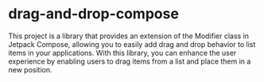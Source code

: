 # drag-and-drop-compose
This project is a library that provides an extension of the Modifier class in Jetpack Compose, allowing you to easily add drag and drop behavior to list items in your applications. With this library, you can enhance the user experience by enabling users to drag items from a list and place them in a new position.
